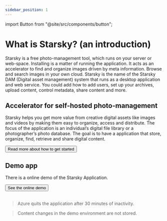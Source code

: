 ```yaml
---
sidebar_position: 1
---
```


import Button from "@site/src/components/button";

# What is Starsky? (an introduction)

Starsky is a free photo-management tool, which runs on your server or web-space. Installing is a matter of running the application. It acts as an accelerator to find and organize images driven by meta information. Browse and search images in your own cloud. Starsky is the name of the Starsky DAM (Digital asset management) system that runs as a desktop application and web service.
You could add how to add users, set up your archives, upload content, control metadata, share content and more.

## Accelerator for self-hosted photo-management

Starsky helps you get more value from creative digital assets like images and videos by making them easy to organize, access and distribute. The focus of the application is an individual’s digital file library or a photographer’s photo database. The goal is to have a application that store, organize, find, retrieve and share digital content.

<Button href="getting-started" color="#25c2a0">
  Read more about how to get started
</Button>

## Demo app

There is a online demo of the Starsky Application.

<Button href="https://demostarsky.azurewebsites.net" color="#25c2a0">
  See the online demo
</Button>
<br />
<br />

> Azure quits the application after 30 minutes of inactivity.

> Content changes in the demo environment are not stored.

